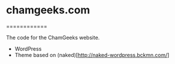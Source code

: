 # chamgeeks.com
============

The code for the ChamGeeks website. 

* WordPress
* Theme based on (naked)[http://naked-wordpress.bckmn.com/]
